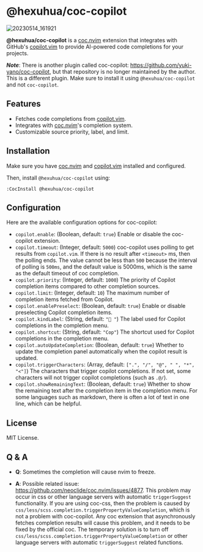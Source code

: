 # @hexuhua/coc-copilot

![20230514_161921](https://github.com/hexh250786313/coc-copilot/assets/26080416/b3b2405c-7589-4030-95e8-ae88e9855df7)

**@hexuhua/coc-copilot** is a [coc.nvim](https://github.com/neoclide/coc.nvim) extension that integrates with GitHub's [copilot.vim](https://github.com/github/copilot.vim) to provide AI-powered code completions for your projects.

**_Note_**: There is another plugin called coc-copilot: https://github.com/yuki-yano/coc-copilot, but that repository is no longer maintained by the author. This is a different plugin. Make sure to install it using `@hexuhua/coc-copilot` and not `coc-copilot`.

## Features

- Fetches code completions from [copilot.vim](https://github.com/github/copilot.vim).
- Integrates with [coc.nvim](https://github.com/neoclide/coc.nvim)'s completion system.
- Customizable source priority, label, and limit.

## Installation

Make sure you have [coc.nvim](https://github.com/neoclide/coc.nvim) and [copilot.vim](https://github.com/github/copilot.vim) installed and configured.

Then, install `@hexuhua/coc-copilot` using:

```
:CocInstall @hexuhua/coc-copilot
```

## Configuration

Here are the available configuration options for coc-copilot:

- `copilot.enable`: (Boolean, default: `true`) Enable or disable the coc-copilot extension.
- `copilot.timeout`: (Integer, default: `5000`) coc-copilot uses polling to get results from `copilot.vim`. If there is no result after `<timeout>` ms, then the polling ends. The value cannot be less than `500` because the interval of polling is `500ms`, and the default value is 5000ms, which is the same as the default timeout of coc completion.
- `copilot.priority`: (Integer, default: `1000`) The priority of Copilot completion items compared to other completion sources.
- `copilot.limit`: (Integer, default: `10`) The maximum number of completion items fetched from Copilot.
- `copilot.enablePreselect`: (Boolean, default: `true`) Enable or disable preselecting Copilot completion items.
- `copilot.kindLabel`: (String, default: `" "`) The label used for Copilot completions in the completion menu.
- `copilot.shortcut`: (String, default: `"Cop"`) The shortcut used for Copilot completions in the completion menu.
- `copilot.autoUpdateCompletion`: (Boolean, default: `true`) Whether to update the completion panel automatically when the copilot result is updated.
- `copilot.triggerCharacters`: (Array, default: `[".", "/", "@", " ", "*", "<"]`) The characters that trigger copilot completions. If not set, some characters will not trigger copilot completions (such as `.@/`).
- `copilot.showRemainingText`: (Boolean, default: `true`) Whether to show the remaining text after the completion item in the completion menu. For some languages such as markdown, there is often a lot of text in one line, which can be helpful.

## License

MIT License.

## Q & A

- **Q**: Sometimes the completion will cause nvim to freeze.

- **A**: Possible related issue: https://github.com/neoclide/coc.nvim/issues/4877. This problem may occur in css or other language servers with automatic `triggerSuggest` functionality. If you are using coc-css, then the problem is caused by `css/less/scss.completion.triggerPropertyValueCompletion`, which is not a problem with coc-copilot. Any coc extension that asynchronously fetches completion results will cause this problem, and it needs to be fixed by the official coc. The temporary solution is to turn off `css/less/scss.completion.triggerPropertyValueCompletion` or other language servers with automatic `triggerSuggest` related functions.
